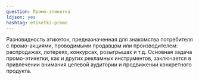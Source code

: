 ```yaml
---
question: Промо-этикетка
ldjson: yes
hashtag: etiketki-promo
---
```


 Разновидность этикеток, предназначенная для знакомства потребителя с промо-акциями, проводимыми продавцом или производителем: распродажах, лотереях, конкурсах, розыгрышах и т.д. Основная задача промо-этикетки, как и других рекламных инструментов, заключается в привлечении внимания целевой аудитории и продвижении конкретного продукта.